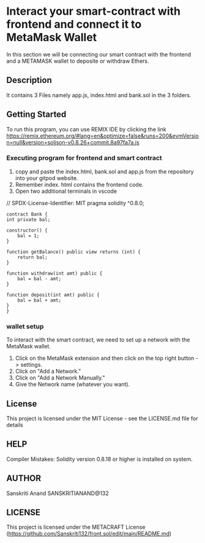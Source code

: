 # Interact your smart-contract with frontend and connect it to MetaMask Wallet
In this section we will be connecting our smart contract with the frontend and a METAMASK wallet to deposite or withdraw Ethers.

## Description
It contains 3 Files namely app.js, index.html and bank.sol in the 3 folders.

## Getting Started
To run this program, you can use REMIX IDE by clicking the link https://remix.ethereum.org/#lang=en&optimize=false&runs=200&evmVersion=null&version=soljson-v0.8.26+commit.8a97fa7a.js

### Executing program for frontend and smart contract
1. copy and paste the index.html, bank.sol and app.js from the repository into your gitpod website.
2. Remember index. html contains the frontend code.
3. Open two additional terminals in vscode

// SPDX-License-Identifier: MIT
pragma solidity ^0.8.0;

    contract Bank {
    int private bal;

    constructor() {
        bal = 1;
    }

    function getBalance() public view returns (int) {
        return bal;
    }

    function withdraw(int amt) public {
        bal = bal - amt;
    }

    function deposit(int amt) public {
        bal = bal + amt;
    }
    }



### wallet setup
To interact with the smart contract, we need to set up a network with the MetaMask wallet.
1. Click on the MetaMask extension and then click on the top right button -> settings.
2. Click on "Add a Network."
3. Click on "Add a Network Manually."
4. Give the Network name (whatever you want).


## License

This project is licensed under the MIT License - see the LICENSE.md file for details

## HELP
Compiler Mistakes: Solidity version 0.8.18 or higher is installed on  system.

## AUTHOR
Sanskriti Anand
SANSKRITIANAND@132

## LICENSE
This project is licensed under the METACRAFT License (https://github.com/Sanskriti132/front.sol/edit/main/README.md)


